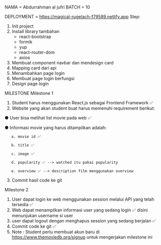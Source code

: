 NAMA = Abdurrahman al jufri
BATCH = 10

DEPLOYMENT = https://magical-rugelach-f79589.netlify.app
Step:

1. Init project
2. Install library tambahan
   - react-bootstrap
   - formik
   - yup
   - react-router-dom
   - axios
3. Membuat component navbar dan mendesign card
4. Mapping card dari api
5. Menambahkan page login
6. Membuat page login berfungsi
7. Design page login

MILESTONE
Milestone 1
1. Student harus menggunakan React.js sebagai Frontend Framework ✅
2. Website yang akan student buat harus memenuhi requirement berikut:

● User bisa melihat list movie pada web ✅

● Informasi movie yang harus ditampilkan adalah:
      
       a. movie id ✅
       
       b. title ✅
       
       c. image ✅ 
       
       d. popularity ✅ --> watched itu pakai popularity
       
       e. overview ✅ --> description film menggunakan overview
3. Commit hasil code ke git 

Milestone 2
1. User dapat login ke web menggunakan session melalui API yang telah tersedia ✅
2. Web dapat menampilkan informasi user yang sedang login ✅ disini menunjukan username si user
3. user dapat logout dengan menghapus session yang sedang berjalan ✅
4. Commit code ke git ✅
5. Note : Student perlu membuat akun baru di https://www.themoviedb.org/signup
untuk mengerjakan milestone ini
